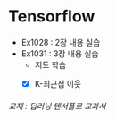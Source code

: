# Tensorflow
* Ex1028 : 2장 내용 실습
* Ex1031 : 3장 내용 실습
  + 지도 학습  
  + [x] K-최근접 이웃
















###### 교재 : 딥러닝 텐서플로 교과서
